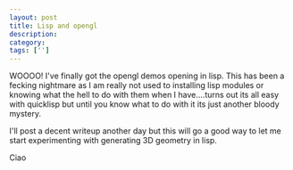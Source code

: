```yaml
---
layout: post
title: Lisp and opengl
description: 
category:
tags: ['']
---
```


WOOOO!
I've finally got the opengl demos opening in lisp. This has been a fecking nightmare as I am really not used to installing lisp modules or knowing what the hell to do with them when I have....turns out its all easy with quicklisp but until you know what to do with it its just another bloody mystery.

I'll post a decent writeup another day but this will go a good way to let me start experimenting with generating 3D geometry in lisp.

Ciao
